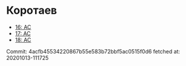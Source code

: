 # Коротаев
- [16: AC](16.md)
- [17: AC](17.md)
- [18: AC](18.md)

Commit: 4acfb45534220867b55e583b72bbf5ac0515f0d6
 fetched at: 20201013-111725
